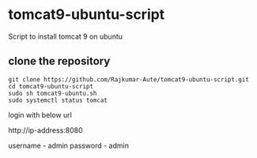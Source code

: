 # tomcat9-ubuntu-script
Script to install tomcat 9 on ubuntu

## clone the repository
```
git clone https://github.com/Rajkumar-Aute/tomcat9-ubuntu-script.git
cd tomcat9-ubuntu-script
sudo sh tomcat9-ubuntu.sh
sudo systemctl status tomcat
```
login with below url

http://ip-address:8080

username - admin
password - admin